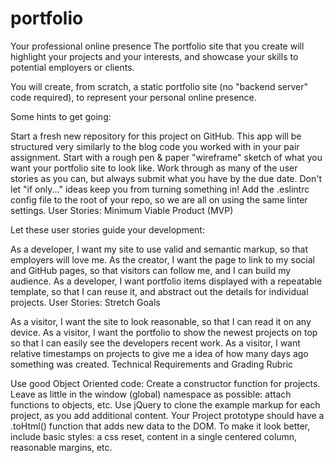 # portfolio

Your professional online presence
The portfolio site that you create will highlight your projects and your interests, and showcase your skills to potential employers or clients.

You will create, from scratch, a static portfolio site (no "backend server" code required), to represent your personal online presence.

Some hints to get going:

Start a fresh new repository for this project on GitHub.
This app will be structured very similarly to the blog code you worked with in your pair assignment.
Start with a rough pen & paper "wireframe" sketch of what you want your portfolio site to look like.
Work through as many of the user stories as you can, but always submit what you have by the due date. Don't let "if only..." ideas keep you from turning something in!
Add the .eslintrc config file to the root of your repo, so we are all on using the same linter settings.
User Stories: Minimum Viable Product (MVP)

Let these user stories guide your development:

As a developer, I want my site to use valid and semantic markup, so that employers will love me.
As the creator, I want the page to link to my social and GitHub pages, so that visitors can follow me, and I can build my audience.
As a developer, I want portfolio items displayed with a repeatable template, so that I can reuse it, and abstract out the details for individual projects.
User Stories: Stretch Goals

As a visitor, I want the site to look reasonable, so that I can read it on any device.
As a visitor, I want the portfolio to show the newest projects on top so that I can easily see the developers recent work.
As a visitor, I want relative timestamps on projects to give me a idea of how many days ago something was created.
Technical Requirements and Grading Rubric

Use good Object Oriented code: Create a constructor function for projects.
Leave as little in the window (global) namespace as possible: attach functions to objects, etc.
Use jQuery to clone the example markup for each project, as you add additional content.
Your Project prototype should have a .toHtml() function that adds new data to the DOM.
To make it look better, include basic styles: a css reset, content in a single centered column, reasonable margins, etc.

